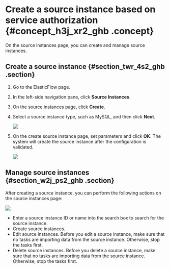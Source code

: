 # Create a source instance based on service authorization {#concept_h3j_xr2_ghb .concept}

On the source instances page, you can create and manage source instances.

## Create a source instance {#section_twr_4s2_ghb .section}

1.  Go to the ElasticFlow page.
2.  In the left-side navigation pane, click **Source Instances**.
3.  On the source instances page, click **Create**.
4.  Select a source instance type, such as MySQL, and then click **Next**.

    ![](http://static-aliyun-doc.oss-cn-hangzhou.aliyuncs.com/assets/img/150822/155618553742067_en-US.png)

5.  On the create source instance page, set parameters and click **OK**. The system will create the source instance after the configuration is validated.

    ![](http://static-aliyun-doc.oss-cn-hangzhou.aliyuncs.com/assets/img/150822/155618553742068_en-US.png)


## Manage source instances {#section_w2j_ps2_ghb .section}

After creating a source instance, you can perform the following actions on the source instances page:

![](http://static-aliyun-doc.oss-cn-hangzhou.aliyuncs.com/assets/img/150822/155618553742066_en-US.png)

-   Enter a source instance ID or name into the search box to search for the source instance.
-   Create source instances.
-   Edit source instances. Before you edit a source instance, make sure that no tasks are importing data from the source instance. Otherwise, stop the tasks first.
-   Delete source instances. Before you delete a source instance, make sure that no tasks are importing data from the source instance. Otherwise, stop the tasks first.

